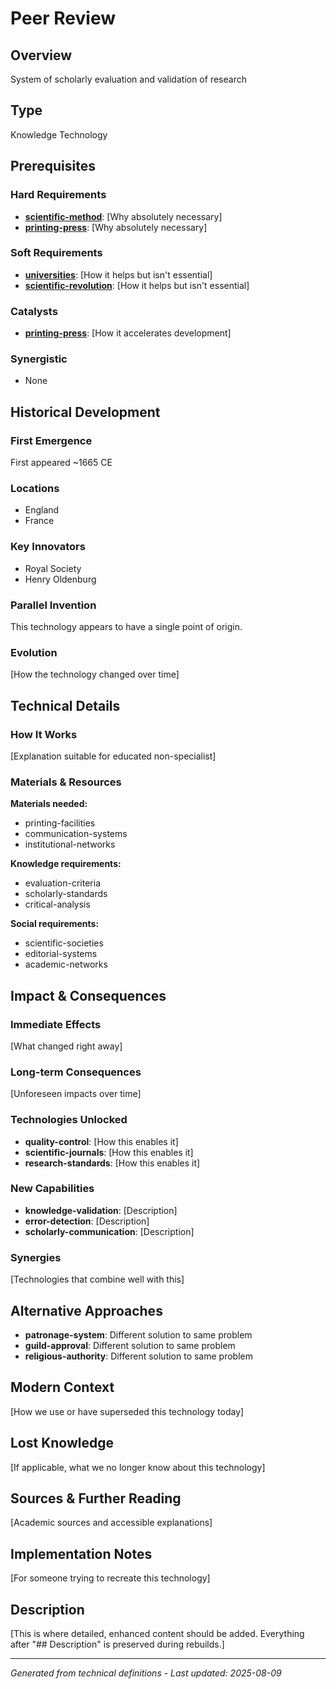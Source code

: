 # Peer Review

## Overview
System of scholarly evaluation and validation of research

## Type
Knowledge Technology

## Prerequisites

### Hard Requirements
- **[scientific-method](../scientific-method/README.md)**: [Why absolutely necessary]
- **[printing-press](../printing-press/README.md)**: [Why absolutely necessary]

### Soft Requirements
- **[universities](../universities/README.md)**: [How it helps but isn't essential]
- **[scientific-revolution](../scientific-revolution/README.md)**: [How it helps but isn't essential]

### Catalysts
- **[printing-press](../printing-press/README.md)**: [How it accelerates development]

### Synergistic
- None

## Historical Development

### First Emergence
First appeared ~1665 CE

### Locations
- England
- France

### Key Innovators
- Royal Society
- Henry Oldenburg

### Parallel Invention
This technology appears to have a single point of origin.

### Evolution
[How the technology changed over time]

## Technical Details

### How It Works
[Explanation suitable for educated non-specialist]

### Materials & Resources
**Materials needed:**
- printing-facilities
- communication-systems
- institutional-networks


**Knowledge requirements:**
- evaluation-criteria
- scholarly-standards
- critical-analysis


**Social requirements:**
- scientific-societies
- editorial-systems
- academic-networks

## Impact & Consequences

### Immediate Effects
[What changed right away]

### Long-term Consequences
[Unforeseen impacts over time]

### Technologies Unlocked
- **quality-control**: [How this enables it]
- **scientific-journals**: [How this enables it]
- **research-standards**: [How this enables it]

### New Capabilities
- **knowledge-validation**: [Description]
- **error-detection**: [Description]
- **scholarly-communication**: [Description]

### Synergies
[Technologies that combine well with this]

## Alternative Approaches
- **patronage-system**: Different solution to same problem
- **guild-approval**: Different solution to same problem
- **religious-authority**: Different solution to same problem

## Modern Context
[How we use or have superseded this technology today]

## Lost Knowledge
[If applicable, what we no longer know about this technology]

## Sources & Further Reading
[Academic sources and accessible explanations]

## Implementation Notes
[For someone trying to recreate this technology]

## Description







[This is where detailed, enhanced content should be added. Everything after "## Description" is preserved during rebuilds.]

---
*Generated from technical definitions - Last updated: 2025-08-09*

